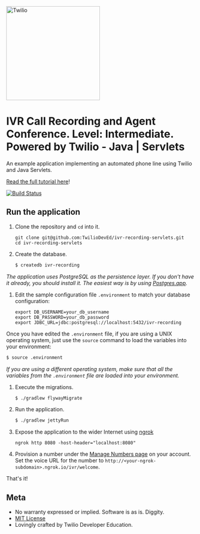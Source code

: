 <a href="https://www.twilio.com">
  <img src="https://static0.twilio.com/marketing/bundles/marketing/img/logos/wordmark-red.svg" alt="Twilio" width="250" />
</a>

# IVR Call Recording and Agent Conference. Level: Intermediate. Powered by Twilio - Java | Servlets

An example application implementing an automated phone line using
Twilio and Java Servlets.

[Read the full tutorial here](https://www.twilio.com/docs/tutorials/walkthrough/ivr-screening/java/servlets)!

[![Build Status](https://travis-ci.org/TwilioDevEd/ivr-recording-servlets.svg)](https://travis-ci.org/TwilioDevEd/ivr-recording-servlets)

## Run the application

1. Clone the repository and `cd` into it.
    ```
    git clone git@github.com:TwilioDevEd/ivr-recording-servlets.git
    cd ivr-recording-servlets
    ```

1. Create the database.

    ```bash
    $ createdb ivr-recording

    ```
  _The application uses PostgreSQL as the persistence layer. If you
  don't have it already, you should install it. The easiest way is by
  using [Postgres.app](http://postgresapp.com/)._

1. Edit the sample configuration file `.environment` to match your database configuration:
    ```
    export DB_USERNAME=your_db_username
    export DB_PASSWORD=your_db_password
    export JDBC_URL=jdbc:postgresql://localhost:5432/ivr-recording
    ```

  Once you have edited the `.environment` file, if you are using a UNIX operating system,
  just use the `source` command to load the variables into your environment:

  ```bash
  $ source .environment
  ```

  _If you are using a different operating system, make sure that all the
  variables from the `.environment` file are loaded into your environment._

1. Execute the migrations.
    ```bash
    $ ./gradlew flywayMigrate
    ```

1. Run the application.
    ```bash
    $ ./gradlew jettyRun
    ```

1. Expose the application to the wider Internet using [ngrok](https://ngrok.com/)

    ```
    ngrok http 8080 -host-header="localhost:8080"
    ```

5. Provision a number under the
   [Manage Numbers page](https://www.twilio.com/user/account/phone-numbers/incoming)
   on your account. Set the voice URL for the number to
   `http://<your-ngrok-subdomain>.ngrok.io/ivr/welcome`.

That's it!

## Meta

* No warranty expressed or implied. Software is as is. Diggity.
* [MIT License](http://www.opensource.org/licenses/mit-license.html)
* Lovingly crafted by Twilio Developer Education.
